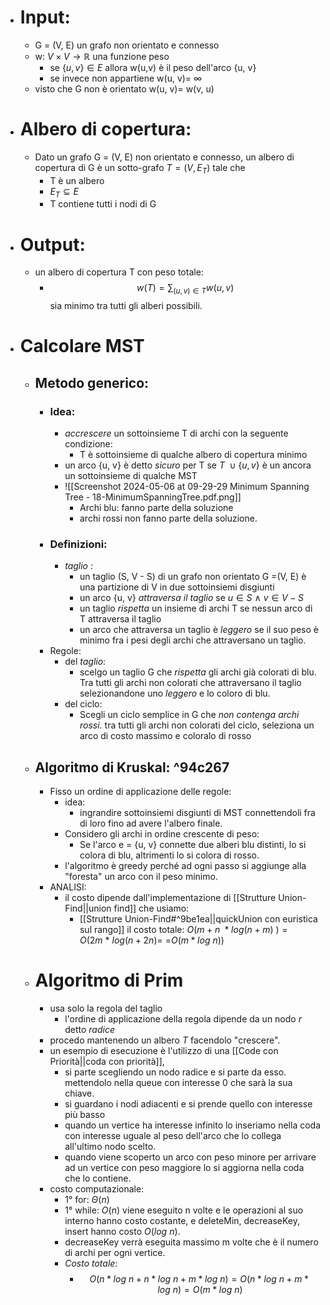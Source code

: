 - # Input:
	- G = (V, E) un grafo non orientato e connesso
	- w: $V \times V \rightarrow \mathbb{R}$ una funzione peso
		- se $\{u, v\} \in E$ allora  w(u,v) è il peso dell'arco {u, v}
		- se invece non appartiene w(u, v)= $\infty$ 
	- visto che G non è orientato  w(u, v)= w(v, u)
- # Albero di copertura:
	- Dato un grafo G = (V, E) non orientato e connesso, un albero di copertura di G è un sotto-grafo $T = (V, E_T)$ tale che
		- T è un albero 
		- $E_T\subseteq E$
		- T contiene tutti i nodi di G
- # Output:
	- un albero di copertura T con peso totale:
		- $$w(T) = \sum_{(u,v)\in T}w(u, v)$$
		  sia minimo tra tutti gli alberi possibili.
- # Calcolare MST
	- ## Metodo generico:
		- ### Idea:
			- _accrescere_ un sottoinsieme T di archi con la seguente condizione:
				- T è sottoinsieme di qualche albero di copertura minimo 
			- un arco {u, v} è detto _sicuro_ per T se $T\ \cup \{u, v\}$ è un ancora un sottoinsieme di qualche MST 
			- ![[Screenshot 2024-05-06 at 09-29-29 Minimum Spanning Tree - 18-MinimumSpanningTree.pdf.png]]
				- Archi blu: fanno parte della soluzione 
				- archi rossi  non fanno parte della soluzione.
		- ### Definizioni:
			- _taglio_ : 
				- un taglio (S, V - S) di un grafo non orientato G =(V, E) è una partizione di V in due sottoinsiemi disgiunti
				- un arco {u, v} _attraversa il taglio_ se $u\in S \ \wedge \ v\in V-S$
				- un taglio _rispetta_ un insieme di archi T se nessun arco di T attraversa il taglio 
				- un arco che attraversa un taglio è _leggero_ se il suo peso è minimo fra i pesi degli archi che attraversano un taglio.
		- Regole:
			- del _taglio_:
				- scelgo un taglio G che _rispetta_ gli archi già colorati di blu. Tra tutti gli archi non colorati che attraversano il taglio selezionandone uno _leggero_ e lo coloro di blu.
			- del ciclo:
				- Scegli un ciclo semplice in G che _non contenga archi rossi_. tra tutti gli archi non colorati del ciclo, seleziona un arco di costo massimo e coloralo di rosso 
	- ## Algoritmo di Kruskal:  ^94c267
		- Fisso un ordine di applicazione delle regole:
			- idea:
				- ingrandire sottoinsiemi disgiunti di MST connettendoli fra di loro fino ad avere l'albero finale.
			- Considero gli archi in ordine crescente di peso:
				- Se l'arco e = {u, v} connette due alberi blu distinti, lo si colora di blu, altrimenti lo si colora di rosso.
			- l'algoritmo è greedy perché ad ogni passo si aggiunge alla "foresta" un arco con il peso minimo.
		- ANALISI:
			- il costo dipende dall'implementazione di [[Strutture Union-Find||union find]] che usiamo:
				- [[Strutture Union-Find#^9be1ea||quickUnion con euristica sul rango]] il costo totale: $O(m+n\ *log (n+m)\ )=O(2m\ *\ log(n+2n)=$
				  =$O(m*log\ n))$ 
	- # Algoritmo di Prim
		- usa solo la regola del taglio 
			- l'ordine di applicazione della regola dipende da un nodo _r_ detto _radice_
		- procedo mantenendo un albero _T_ facendolo "crescere". 
		- un esempio di esecuzione è l'utilizzo di una [[Code con Priorità||coda con priorità]], 
			- si parte scegliendo un nodo radice e si parte da esso. mettendolo nella queue con interesse 0 che sarà la sua chiave.
			- si guardano i nodi adiacenti e si prende quello con interesse più basso
			- quando un vertice ha interesse infinito lo inseriamo nella coda con interesse uguale al peso dell'arco che lo collega all'ultimo nodo scelto. 
			- quando viene scoperto un arco con peso minore per arrivare ad un vertice con peso maggiore lo si aggiorna nella coda che lo contiene. 
		- costo computazionale: 
			- 1° for: $\Theta(n)$
			- 1° while: $O(n)$ viene eseguito n volte e le operazioni al suo interno hanno costo costante, e deleteMin, decreaseKey, insert hanno costo $O(log \ n )$. 
			- decreaseKey verrà eseguita massimo m volte che è il numero di archi per ogni vertice. 
			- _Costo totale_: 
				- $$O(n *log \ n + n *log \ n+m *log \ n)=O(n *log \ n+m *log \ n)= O(m *log \ n)$$